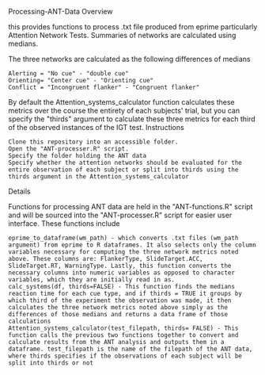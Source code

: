Processing-ANT-Data
Overview

this provides functions to process .txt file produced from eprime particularly Attention Network Tests. Summaries of networks are calculated using medians.

The three networks are calculated as the following differences of medians

    Alerting = "No cue" - "double cue"
    Orienting= "Center cue" - "Orienting cue"
    Conflict = "Incongruent flanker" - "Congruent flanker"

By default the Attention_systems_calculator function calculates these metrics over the course the entirety of each subjects' trial, but you can specify the "thirds" argument to calculate these three metrics for each third of the observed instances of the IGT test.
Instructions

    Clone this repository into an accessible folder.
    Open the "ANT-processer.R" script.
    Specify the folder holding the ANT data
    Specify whether the attention networks should be evaluated for the entire observation of each subject or split into thirds using the thirds argument in the Attention_systems_calculator

Details

Functions for processing ANT data are held in the "ANT-functions.R" script and will be sourced into the "ANT-processer.R" script for easier user interface. These functions include

    eprime_to_dataframe(wm_path) - which converts .txt files (wm_path argument) from eprime to R dataframes. It also selects only the column variables necessary for computing the three network metrics noted above. These columns are: FlankerType, SlideTarget.ACC, SlideTarget.RT, WarningType. Lastly, this function converts the necessary columns into numeric variables as opposed to character variables, which they are initially read in as.
    calc_systems(df, thirds=FALSE) - This function finds the medians reaction time for each cue type, and if thirds = TRUE it groups by which third of the experiment the observation was made, it then calculates the three network metrics noted above simply as the differences of those medians and returns a data frame of those calculations
    Attention_systems_calculator(test_filepath, thirds= FALSE) - This function calls the previous two functions together to convert and calculate results from the ANT analysis and outputs them in a dataframe. test_filepath is the name of the filepath of the ANT data, where thirds specifies if the observations of each subject will be split into thirds or not
